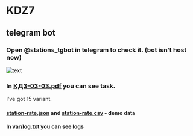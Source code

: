 # KDZ7
## telegram bot

### Open @stations_tgbot in telegram to check it. (bot isn't host now)

![text](media/metro.GIF)

### In [КДЗ-03-03.pdf](https://github.com/Babushkin05/KDZ7/blob/main/%D0%9A%D0%94%D0%97-03-03.pdf) you can see task.

I've got 15 variant.

#### [station-rate.json](https://github.com/Babushkin05/KDZ7/blob/main/station-rate.csv) and [station-rate.csv](https://github.com/Babushkin05/KDZ7/blob/main/station-rate.json) - demo data

#### In  [var/log.txt](var/log.txt) you can see logs 

